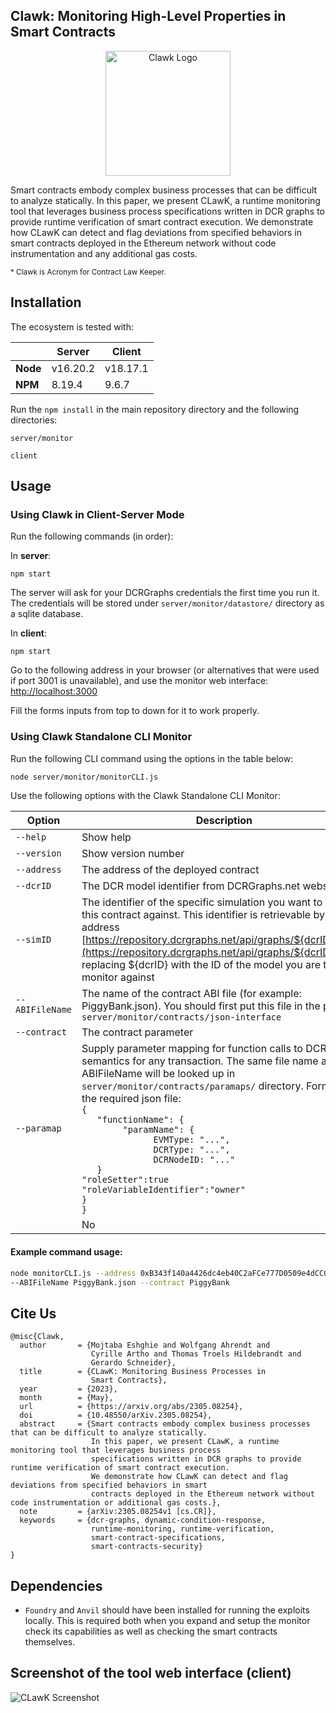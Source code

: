## Clawk: Monitoring High-Level Properties in Smart Contracts
<p align="center">
  <img src="https://github.com/mojtaba-eshghie/Clawk/assets/37236297/4ea40602-3791-478b-b121-28f4cd9555a5" width="200" alt="Clawk Logo">
</p>

Smart contracts embody complex business processes that can be difficult to analyze statically. In this paper, we present CLawK, a runtime monitoring tool that leverages business process specifications written in DCR graphs to provide runtime verification of smart contract execution. We demonstrate how CLawK can detect and flag deviations from specified behaviors in smart contracts deployed in the Ethereum network without code instrumentation and any additional gas costs. 

<sub>* Clawk is Acronym for Contract Law Keeper.</sub>

## Installation

The ecosystem is tested with:

|          | Server   | Client   |
| -------- | -------- | -------- |
| **Node** | v16.20.2 | v18.17.1 |
| **NPM**  | 8.19.4   | 9.6.7    |

Run the `npm install` in the main repository directory and the following directories:

`server/monitor`

`client`

## Usage

### Using Clawk in Client-Server Mode

Run the following commands (in order):

In **server**:

`npm start`

The server will ask for your DCRGraphs credentials the first time you run it. The credentials will be stored under `server/monitor/datastore/` directory as a sqlite database.

In **client**:

`npm start`

Go to the following address in your browser (or alternatives that were used if port 3001 is unavailable), and use the monitor web interface:
[http://localhost:3000](http://localhost:3001)

Fill the forms inputs from top to down for it to work properly.

### Using Clawk Standalone CLI Monitor

Run the following CLI command using the options in the table below:

```sh
node server/monitor/monitorCLI.js
```

Use the following options with the Clawk Standalone CLI Monitor:

| Option          | Description                                                                                                                                                                                                                                                                                                                                                                                                                                                                                                       | Required |
| --------------- | ----------------------------------------------------------------------------------------------------------------------------------------------------------------------------------------------------------------------------------------------------------------------------------------------------------------------------------------------------------------------------------------------------------------------------------------------------------------------------------------------------------------- | -------- |
| `--help`        | Show help                                                                                                                                                                                                                                                                                                                                                                                                                                                                                                         | No       |
| `--version`     | Show version number                                                                                                                                                                                                                                                                                                                                                                                                                                                                                               | No       |
| `--address`     | The address of the deployed contract                                                                                                                                                                                                                                                                                                                                                                                                                                                                              | Yes      |
| `--dcrID`       | The DCR model identifier from DCRGraphs.net website                                                                                                                                                                                                                                                                                                                                                                                                                                                               | Yes      |
| `--simID`       | The identifier of the specific simulation you want to model this contract against. This identifier is retrievable by going to address [https://repository.dcrgraphs.net/api/graphs/${dcrID}/sims/](https://repository.dcrgraphs.net/api/graphs/${dcrID}/sims/) replacing ${dcrID} with the ID of the model you are trying to monitor against                                                                                                                                                                      | Yes      |
| `--ABIFileName` | The name of the contract ABI file (for example: PiggyBank.json). You should first put this file in the path `server/monitor/contracts/json-interface`                                                                                                                                                                                                                                                                                                                                                             | Yes      |
| `--contract`    | The contract parameter                                                                                                                                                                                                                                                                                                                                                                                                                                                                                            | Yes      |
| `--paramap`     | Supply parameter mapping for function calls to DCR graphs semantics for any transaction. The same file name as ABIFileName will be looked up in `server/monitor/contracts/paramaps/` directory. Format of the required json file: <br> `{` <br> `   "functionName": {` <br> `        "paramName": {` <br> `              EVMType: "...",` <br> `              DCRType: "...",` <br> `              DCRNodeID: "..."` <br>`   }`<br> `"roleSetter":true ` <br> `"roleVariableIdentifier":"owner"` <br> `}`<br> `}` |
|                 | No                                                                                                                                                                                                                                                                                                                                                                                                                                                                                                                |

#### Example command usage:

```sh
node monitorCLI.js --address 0xB343f140a4426dc4eb40C2aFCe777D0509e4dCC0 --dcrID 1700559 --simID 1925367 \
--ABIFileName PiggyBank.json --contract PiggyBank
```

## Cite Us

```
@misc{Clawk,
  author       = {Mojtaba Eshghie and Wolfgang Ahrendt and
                  Cyrille Artho and Thomas Troels Hildebrandt and
                  Gerardo Schneider},
  title        = {CLawK: Monitoring Business Processes in
                  Smart Contracts},
  year         = {2023},
  month        = {May},
  url          = {https://arxiv.org/abs/2305.08254},
  doi          = {10.48550/arXiv.2305.08254},
  abstract     = {Smart contracts embody complex business processes that can be difficult to analyze statically.
                  In this paper, we present CLawK, a runtime monitoring tool that leverages business process
                  specifications written in DCR graphs to provide runtime verification of smart contract execution.
                  We demonstrate how CLawK can detect and flag deviations from specified behaviors in smart
                  contracts deployed in the Ethereum network without code instrumentation or additional gas costs.},
  note         = {arXiv:2305.08254v1 [cs.CR]},
  keywords     = {dcr-graphs, dynamic-condition-response,
                  runtime-monitoring, runtime-verification,
                  smart-contract-specifications,
                  smart-contracts-security}
}

```

## Dependencies

- `Foundry` and `Anvil` should have been installed for running the exploits locally. This is required both when you expand and setup the monitor check its capabilities as well as checking the smart contracts themselves.

## Screenshot of the tool web interface (client)

![CLawK Screenshot](https://raw.githubusercontent.com/mojtaba-eshghie/CLawK/main/client/public/Screenshot%202023-06-21%20at%2016.32.03.png)
